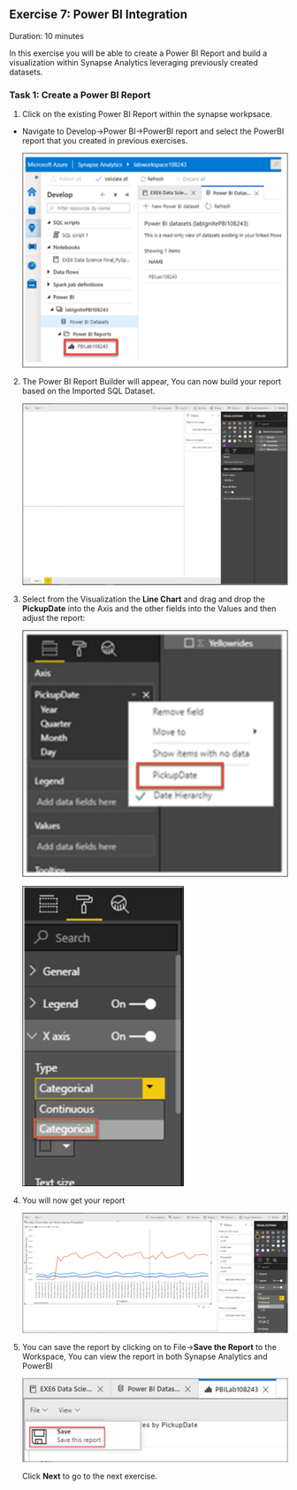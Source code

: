 ## Exercise 7: Power BI Integration

Duration: 10 minutes

In this exercise you will be able to create a Power BI Report and build a visualization within Synapse Analytics leveraging previously created datasets.

### Task 1: Create a Power BI Report

1. Click on the existing Power BI Report within the synapse workpsace.

  - Navigate to Develop->Power BI->PowerBI report and select the PowerBI report that you created in previous exercises.
  
    ![powerbi report](images/70.png)

2. The Power BI Report Builder will appear, You can now build your report based on the Imported SQL Dataset.

   ![powerbi builder](images/71.png)

3. Select from the Visualization the **Line Chart** and drag and drop the **PickupDate** into the Axis and the other fields into the Values and then adjust the report:

   ![pickup date](images/72.png)

   ![categorical](images/73.png)

4. You will now get your report

   ![report](images/74.png)

5. You can save the report by clicking on to File->**Save the Report** to the Workspace, You can view the report in both Synapse Analytics and PowerBI

   ![save report](images/75.png)
   
   Click **Next** to go to the next exercise.

